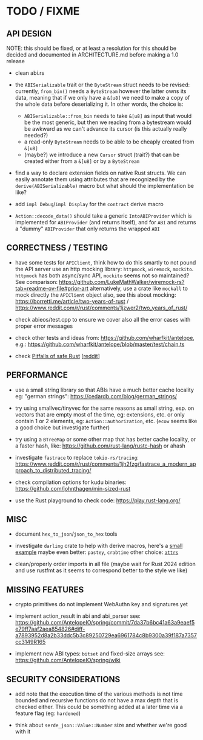 # TODO / FIXME

## API DESIGN

NOTE: this should be fixed, or at least a resolution for this should be decided and
      documented in ARCHITECTURE.md before making a 1.0 release

- clean abi.rs

- the `ABISerializable` trait or the `ByteStream` struct needs to be revised:
  currently, `from_bin()` needs a `ByteStream` however the latter owns its data,
  meaning that if we only have a `&[u8]` we need to make a copy of the whole data
  before deserializing it.
  In other words, the choice is:
  - `ABISerializable::from_bin` needs to take `&[u8]` as input
    that would be the most generic, but then we reading from a bytestream would be awkward as
    we can't advance its cursor (is this actually really needed?)
  - a read-only `ByteStream` needs to be able to be cheaply created from `&[u8]`
  - (maybe?) we introduce a new `Cursor` struct (trait?) that can be created either from
    a `&[u8]` or by a `ByteStream`

- find a way to declare extension fields on native Rust structs. We can easily
  annotate them using attributes that are recognized by the `derive(ABISerializable)`
  macro but what should the implementation be like?

- add `impl Debug`/`impl Display` for the `contract` derive macro

- `Action::decode_data()` should take a generic `IntoABIProvider` which is implemented
  for `ABIProvider` (and returns itself), and for `ABI` and returns a "dummy" `ABIProvider`
  that only returns the wrapped `ABI`


## CORRECTNESS / TESTING

- have some tests for `APIClient`, think how to do this smartly to not pound the API server
  use an http mocking library: `httpmock`, `wiremock`, `mockito`. `httpmock` has both async/sync
  API, `mockito` seems not so maintained? See comparison:
  <https://github.com/LukeMathWalker/wiremock-rs?tab=readme-ov-file#prior-art>
  alternatively, use a crate like `mockall` to mock directly the `APIClient` object
  also, see this about mocking: <https://borretti.me/article/two-years-of-rust> / <https://www.reddit.com/r/rust/comments/1jzwer2/two_years_of_rust/>

- check abieos/test.cpp to ensure we cover also all the error cases with proper error messages

- check other tests and ideas from: <https://github.com/wharfkit/antelope>, e.g.:
  <https://github.com/wharfkit/antelope/blob/master/test/chain.ts>

- check [Pitfalls of safe Rust](https://corrode.dev/blog/pitfalls-of-safe-rust/)
  [[reddit](https://www.reddit.com/r/rust/comments/1jqqzxb/pitfalls_of_safe_rust/)]


## PERFORMANCE

- use a small string library so that ABIs have a much better cache locality
  eg: "german strings": <https://cedardb.com/blog/german_strings/>

- try using smallvec/tinyvec for the same reasons as small string, esp. on vectors that are
  empty most of the time, eg: extensions, etc. or only contain 1 or 2 elements,
  eg: `Action::authorization`, etc. (`ecow` seems like a good choice but investigate further)

- try using a `BTreeMap` or some other map that has better cache locality, or a faster hash,
  like: <https://github.com/rust-lang/rustc-hash> or ahash

- investigate `fastrace` to replace `tokio-rs/tracing`:
  <https://www.reddit.com/r/rust/comments/1jh2fzg/fastrace_a_modern_approach_to_distributed_tracing/>

- check compilation options for kudu binaries: <https://github.com/johnthagen/min-sized-rust>

- use the Rust playground to check code: <https://play.rust-lang.org/>


## MISC

- document `hex_to_json`/`json_to_hex` tools

- investigate `darling` crate to help with derive macros, here's a
  [small example](https://github.com/imbolc/rust-derive-macro-guide)
  maybe even better: `pastey`, `crabtime`
  other choice: [`attrs`](https://www.reddit.com/r/rust/comments/1joffd5/announcing_attrs_a_parsercombinator_library_for/)

- clean/properly order imports in all file (maybe wait for Rust 2024 edition and use rustfmt
  as it seems to correspond better to the style we like)


## MISSING FEATURES

- crypto primitives do not implement WebAuthn key and signatures yet

- implement action_result in abi and abi_parser
  see: <https://github.com/AntelopeIO/spring/commit/7da37b6bc41a63a9eaef5e79ff7aaf2aea854826#diff-a7893952d8a2b33ddc5b3c89250729ea6961784c8b9300a39f187a7357cc3149R165>

- implement new ABI types: `bitset` and fixed-size arrays
  see: <https://github.com/AntelopeIO/spring/wiki>


## SECURITY CONSIDERATIONS

- add note that the execution time of the various methods is not time bounded and recursive
  functions do not have a max depth that is checked either.
  This could be something added at a later time via a feature flag (eg: `hardened`)

- think about `serde_json::Value::Number` size and whether we're good with it
